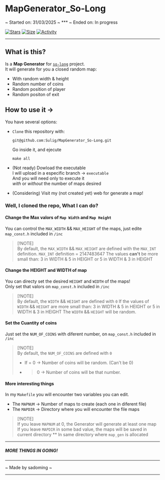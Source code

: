 # MapGenerator_So-Long

~ Started on: 31/03/2025 ~ *** ~ Ended on: In progress

[![Stars](https://img.shields.io/github/stars/Sulig/MapGenerator_So-Long?color=ffff00&label=Stars&logo=Stars&style=?style=flat)](https://github.com/Sulig/MapGenerator_So-Long)
[![Size](https://img.shields.io/github/repo-size/Sulig/MapGenerator_So-Long?color=blue&label=Size&logo=Size&style=?style=flat)](https://github.com/Sulig/MapGenerator_So-Long)
[![Activity](https://img.shields.io/github/last-commit/Sulig/MapGenerator_So-Long?color=orange&label=Last%20Commit&style=flat)](https://github.com/Sulig/MapGenerator_So-Long)
***

## What is this?
Is a **Map Generator** for [`so-long`](https://github.com/Sulig/So_Long) project. <br />
It will generate for you a closed random map:
  - With random width & height
  - Random number of coins
  - Random position of player
  - Random positon of exit

## How to use it ->
You have several options:
  - `Clone` this repository with:
    ```
    git@github.com:Sulig/MapGenerator_So-Long.git
    ```
    Go inside it, and ejecute
    ```
    make all
    ```

  - (Not ready) Dowload the executable <br />
    I will upload in a especific branch -> `executable` <br />
    And you will need only to execute it <br />
       _with_ or _without_ the number of maps desired

  - (Considering) Visit my (not created yet) web for generate a map!
     
### Well, I cloned the repo, What I can do?
#### Change the Max valors of `Map Width` and `Map Height`
You can control the `MAX_WIDTH` && `MAX_HEIGHT` of the maps, just edite `map_const.h` included in `/inc` <br />
> [!NOTE]\
> By default, the `MAX_WIDTH` && `MAX_HEIGHT` are defined with the `MAX_INT` definition.
> `MAX_INT` definition = 2147483647
> The values **can't** be more small than:
> 3 in WIDTH & 5 in HEIGHT
> or
> 5 in WIDTH & 3 in HEIGHT

#### Change the HEIGHT and WIDTH of map
You can directy set the desired `HEIGHT` and `WIDTH` of the maps! <br />
Only set that valors on `map_const.h` included in `/inc` <br />
> [!NOTE]\
> By default, the `WIDTH` && `HEIGHT` are defined with `0`
> If the values of `WIDTH` && `HEIGHT` are more small than:
> 3 in WIDTH & 5 in HEIGHT
> or
> 5 in WIDTH & 3 in HEIGHT
> The `WIDTH` && `HEIGHT` will be random.

#### Set the Cuantity of coins
Just set the `NUM_OF_COINS` with diferent number, on `map_const.h` included in `/inc` <br />
> [!NOTE]\
> By default, the `NUM_OF_COINS` are defined with `0`
> * If = 0 -> Number of coins will be random. (Can't be 0)
> * > 0    -> Number of coins will be that number.

#### More interesting things
In my `Makefile` you will encounter two variables you can edit.
  - The `MAPNUM` -> Number of maps to create (each one in diferent file)
  - The `MAPDIR` -> Directory where you will encounter the file maps

> [!NOTE]\
> If you leave `MAPNUM` at 0, the Generator will generate at least one map
> If you leave `MAPDIR` in some bad value, the maps will be saved in current directory
> ** In same directory where `map_gen` is allocated
***

##### MORE THINGS IN GOING!

***
~ Made by sadoming ~
***

